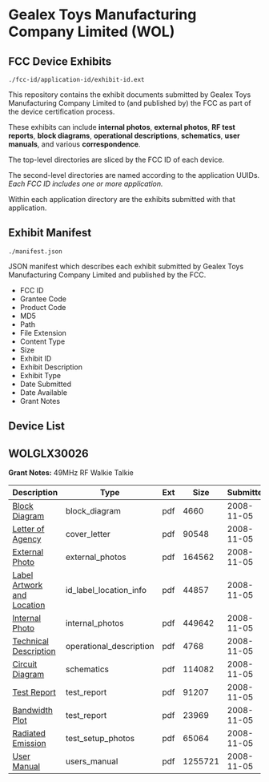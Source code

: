 # Gealex Toys Manufacturing Company Limited (WOL)
## FCC Device Exhibits

```
./fcc-id/application-id/exhibit-id.ext
```

This repository contains the exhibit documents submitted by Gealex Toys Manufacturing Company Limited to (and published by) the FCC as part of the device certification process.

These exhibits can include **internal photos**, **external photos**, **RF test reports**, **block diagrams**, **operational descriptions**, **schematics**, **user manuals**, and various **correspondence**.

The top-level directories are sliced by the FCC ID of each device.

The second-level directories are named according to the application UUIDs. *Each FCC ID includes one or more application.*

Within each application directory are the exhibits submitted with that application. 

## Exhibit Manifest

```
./manifest.json
```

JSON manifest which describes each exhibit submitted by Gealex Toys Manufacturing Company Limited and published by the FCC.

- FCC ID
- Grantee Code
- Product Code
- MD5
- Path
- File Extension
- Content Type
- Size
- Exhibit ID
- Exhibit Description
- Exhibit Type
- Date Submitted
- Date Available
- Grant Notes

## Device List
## WOLGLX30026
**Grant Notes:** 49MHz RF Walkie Talkie

| Description | Type | Ext | Size | Submitted | Available |
| ----------- | ---- | --- | ---- | --------- | --------- |
| [Block Diagram](WOLGLX30026/6c1f4365f0aa793b47cc1d2665fb69f5/1025867.pdf) | block_diagram | pdf | 4660 | 2008-11-05 | 2008-11-05 |
| [Letter of Agency](WOLGLX30026/6c1f4365f0aa793b47cc1d2665fb69f5/1025871.pdf) | cover_letter | pdf | 90548 | 2008-11-05 | 2008-11-05 |
| [External Photo](WOLGLX30026/6c1f4365f0aa793b47cc1d2665fb69f5/1025865.pdf) | external_photos | pdf | 164562 | 2008-11-05 | 2008-11-05 |
| [Label Artwork and Location](WOLGLX30026/6c1f4365f0aa793b47cc1d2665fb69f5/1025869.pdf) | id_label_location_info | pdf | 44857 | 2008-11-05 | 2008-11-05 |
| [Internal Photo](WOLGLX30026/6c1f4365f0aa793b47cc1d2665fb69f5/1025866.pdf) | internal_photos | pdf | 449642 | 2008-11-05 | 2008-11-05 |
| [Technical Description](WOLGLX30026/6c1f4365f0aa793b47cc1d2665fb69f5/1025862.pdf) | operational_description | pdf | 4768 | 2008-11-05 | 2008-11-05 |
| [Circuit Diagram](WOLGLX30026/6c1f4365f0aa793b47cc1d2665fb69f5/1025868.pdf) | schematics | pdf | 114082 | 2008-11-05 | 2008-11-05 |
| [Test Report](WOLGLX30026/6c1f4365f0aa793b47cc1d2665fb69f5/1025861.pdf) | test_report | pdf | 91207 | 2008-11-05 | 2008-11-05 |
| [Bandwidth Plot](WOLGLX30026/6c1f4365f0aa793b47cc1d2665fb69f5/1025864.pdf) | test_report | pdf | 23969 | 2008-11-05 | 2008-11-05 |
| [Radiated Emission](WOLGLX30026/6c1f4365f0aa793b47cc1d2665fb69f5/1025863.pdf) | test_setup_photos | pdf | 65064 | 2008-11-05 | 2008-11-05 |
| [User Manual](WOLGLX30026/6c1f4365f0aa793b47cc1d2665fb69f5/1025870.pdf) | users_manual | pdf | 1255721 | 2008-11-05 | 2008-11-05 |
